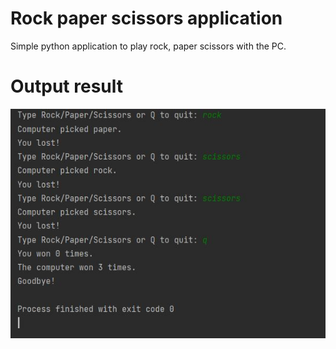 # Rock paper scissors application
Simple python application to play rock, paper scissors with the PC. 

##
# Output result
![alt text](https://github.com/TobbyEchonga/rock_paper_scissors/blob/main/output.JPG?raw=true)
